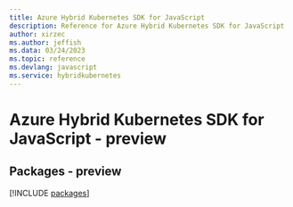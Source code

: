 ```yaml
---
title: Azure Hybrid Kubernetes SDK for JavaScript
description: Reference for Azure Hybrid Kubernetes SDK for JavaScript
author: xirzec
ms.author: jeffish
ms.data: 03/24/2023
ms.topic: reference
ms.devlang: javascript
ms.service: hybridkubernetes
---
```

# Azure Hybrid Kubernetes SDK for JavaScript - preview
## Packages - preview
[!INCLUDE [packages](hybrid-kubernetes-index.md)]